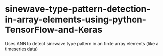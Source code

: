 # sinewave-type-pattern-detection-in-array-elements-using-python-TensorFlow-and-Keras
Uses ANN to detect sinewave type pattern in  an finite  array elements (like a timeseries data)
